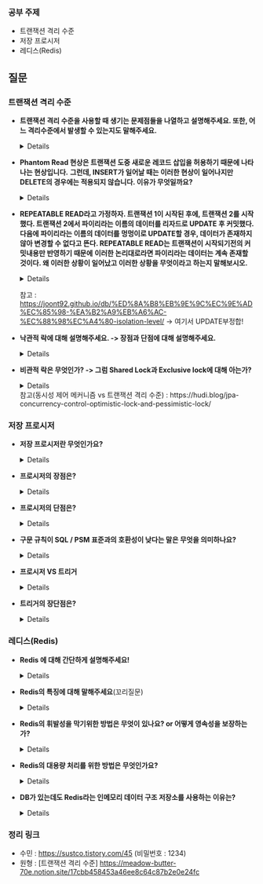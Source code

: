 ### 공부 주제

- 트랜잭션 격리 수준
- 저장 프로시저
- 레디스(Redis)


## 질문

### 트랜잭션 격리 수준

- **트랜잭션 격리 수준을 사용할 때 생기는 문제점들을 나열하고 설명해주세요. 또한, 어느 격리수준에서 발생할 수 있는지도 말해주세요.**

  <details>
  Dirty Read : 커밋되지 않은 수정중인 데이터를 다른 트랜잭션에서 읽을 수 있도록 허용할 때 발생하는 현상. <br>
  어떤 트랜잭션에서 아직 실행이 끝나지 않은 다른 트랜잭션에 의한 변경사항을 보게되는 경우. Read Uncommitted 에서 발생한다.<br><br>
  
  Non-Repeatable Read : 한 트랜잭션에서 같은 쿼리를 두 번 수행할 때 그 사이에 다른 트랜잭션 값을 수정 또는 삭제하면서 두 쿼리의 결과가 상이하게 나타나는 일관성이 깨진 현상<br>
  Read Uncommitted와 Read Committed에서 발생한다. <br><br>
  
  Phantom Read : 한 트랜잭션 안에서 일정 범위의 레코드를 두 번 이상 읽었을 때, 첫번째 쿼리에서 없던 레코드가 두번째 쿼리에서 나타나는 현상<br>
  트랜잭션 도중 새로운 레코드 삽입을 허용하기 때문에 나타나는 현상이다. Read Uncommitted와 Read Committed, Repeatable Read에서 발생한다. <br>
  
  </details>

- **Phantom Read 현상은 트랜잭션 도중 새로운 레코드 삽입을 허용하기 때문에 나타나는 현상입니다.** **그런데, INSERT가 일어날 때는 이러한 현상이 일어나지만 DELETE의 경우에는 적용되지 않습니다. 이유가 무엇일까요?**

  <details>
  Phantom Read 현상은 하나의 트랜잭션이 두 번 실행될 때, 첫 번째 실행에서 보지 못했던 새로운 레코드를 두 번째 실행에서는 보게 되는 현상입니다. 
  이는 레코드의 삽입, 삭제, 수정 등으로 인해 인덱스 범위가 변경되는 경우에 발생할 수 있습니다.<br>
  INSERT와 DELETE는 레코드의 삽입 및 삭제를 수행하는 연산으로, 둘 다 인덱스 범위를 변경합니다. <br>
  그러나 DELETE 연산은 해당 레코드를 삭제하기 전에 이미 존재하는 레코드에 대한 잠금을 획득하여, 다른 트랜잭션이 해당 레코드에 대한 변경을 수행하지 못하도록 합니다. 
  이렇게 함으로써, Phantom Read 현상이 발생하지 않도록 보장됩니다. 반면, INSERT 연산은 해당 레코드를 삽입하기 전에 다른 레코드에 대한 잠금을 획득하지 않습니다. 
  따라서, 새로운 레코드가 삽입되면 인덱스 범위가 변경되어, 다른 트랜잭션에서는 새로운 레코드를 볼 수 있게 됩니다. 이러한 이유로, INSERT 연산은 Phantom Read 현상이 발생할 수 있습니다.
  </details>

- **REPEATABLE READ라고 가정하자. 트랜잭션 1이 시작된 후에, 트랜잭션 2를 시작했다. 트랜잭션 2에서 파이리라는 이름의 데이터를 리자드로 UPDATE 후 커밋했다.**
  **다음에 파이리라는 이름의 데이터를 멍멍이로 UPDATE할 경우, 데이터가 존재하지 않아 변경할 수 없다고 뜬다. REPEATABLE READ는 트랜잭션이 시작되기전의 커밋내용만 반영하기 때문에**
  **이러한 논리대로라면 파이리라는 데이터는 계속 존재할 것이다. 왜 이러한 상황이 일어났고 이러한 상황을 무엇이라고 하는지 말해보시오.**

  <details>
  이는 REPEATABLE READ 에서 일어날 수 있는 UPDATE 부정합니다. 트랜잭션 2에서 커밋한 내용은 REPEATABLE을 위해서 UNDO 영역에 저장된다. 
  UPDATE는 UPDATE할 데이터를 미리 LOCK을 해놓는데, 이후에 1에서 UPDATE를 하기위해 락을 할 ROW를 찾게 된다. 하지만 파이리는 UNDO영역에 있는 데이터이기때문에 그러한 데이터는 존재하지 않는다고 뜨는 것이다. 
  결국 UNDO에 있는 데이터는 쓰기잠금이 불가능하다.
  
  </details>

  참고 : https://joont92.github.io/db/%ED%8A%B8%EB%9E%9C%EC%9E%AD%EC%85%98-%EA%B2%A9%EB%A6%AC-%EC%88%98%EC%A4%80-isolation-level/  -> 여기서 UPDATE부정합!
  
- **낙관적 락에 대해 설명해주세요. -> 장점과 단점에 대해 설명해주세요.**

  <details>
  (1) 쉽게 말하면, 자원에 락을 걸어서 선점하지말고, 동시성 문제가 발생하면 그 때 가서 처리하자는 방법론이다. </br>
  (2) 장점은 충돌이 안난다는 가정하에 동시 요청에 대해서 처리 성능이 좋다. 단점은 잦은 충돌이 일어나는 경우 롤백처리에 대한 비용이 많이 들어 오히려 성능에서 손해를 볼 수 있다.
  </details>
  
- **비관적 락은 무엇인가? -> 그럼 Shared Lock과 Exclusive lock에 대해 아는가?**

  <details>
  (1) 비관적 락은 자원 요청에 따른 동시성 문제가 발생할 것이라고 예상하고 락을 걸어버리는 방법론이다. </br>
  (2) Shared Lock의 경우, 다른 트랜잭션에서 읽기만 가능하다. 또한, Exclusive lock 적용이 불가능하다. Exclusive lock의 경우, 다른 트랜잭션에서 읽기, 쓰기가 둘다 불가능하다.
  </details>
  참고(동시성 제어 메커니즘 vs 트랜잭션 격리 수준) : https://hudi.blog/jpa-concurrency-control-optimistic-lock-and-pessimistic-lock/



### 저장 프로시저

- **저장 프로시저란 무엇인가요?**

  <details>
  일련의 쿼리를 마치 하나의 함수처럼 실행하기 위한 쿼리의 집합
  </details>

- **프로시저의 장점은?**

  <details>
  1. 최적화 & 캐시 : 프로시저의 최초 실행 시 최적화 상태로 컴파일이 되며, 그 이후 프로시저 캐시에 저장된다.<br>
  만약 해당 프로세스가 여러번 사용될 때, 다시 컴파일 작업을 거치지 않고 캐시에서 가져오게 된다.<br>
  2. 유지 보수<br>
  작업이 변경될 때, 다른 작업은 건드리지 않고 프로시저 내부에서 수정만 하면 된다. (But, 장점이 단점이 될 수도 있는 부분이기도.. )<br>
  3. 트래픽 감소<br>
  클라이언트가 직접 SQL문을 작성하지 않고, 프로시저명에 매개변수만 담아 전달하면 된다. 즉, SQL문이 서버에 이미 저장되어 있기 때문에 클라이언트와 서버 간 네트워크 상 트래픽이 감소된다.<br>
  4. 보안<br>
  프로시저 내에서 참조 중인 테이블의 접근을 막을 수 있다.<br>
  </details>

- **프로시저의 단점은?**

  <details>
  1. 호환성 : 구문 규칙이 SQL / PSM 표준과의 호환성이 낮기 때문에 코드 자산으로의 재사용성이 나쁘다.<br>
  2. 성능 : 문자 또는 숫자 연산에서 프로그래밍 언어인 C나 Java보다 성능이 느리다.<br>
  3. 디버깅 : 에러가 발생했을 때, 어디서 잘못됐는지 디버깅하는 것이 힘들 수 있다.</details>

- **구문 규칙이 SQL / PSM 표준과의 호환성이 낮다는 말은 무엇을 의미하나요?**

  <details>
  첫째, 호환성이 낮다면, 특정 DBMS에서는 표준 SQL 문법이 아닌 고유한 구문 규칙을 따라야 합니다. 이 경우, 다른 DBMS에서는 작동하지 않는 코드가 만들어질 가능성이 있습니다.<br>
  둘째, 호환성이 낮다면, 다른 DBMS로 마이그레이션하는 경우 문제가 발생할 수 있습니다. 마이그레이션하는 경우에는 대상 DBMS가 호환성을 갖추고 있는지 확인해야 합니다. 호환성이 낮은 코드는 마이그레이션하는 데 더 많은 시간과 비용이 들어갈 수 있습니다.<br>
  셋째, 호환성이 낮다면, 저장 프로시저 개발자가 다양한 DBMS에서 동일한 코드를 실행할 수 없습니다. 이 경우 개발자가 DBMS마다 별도의 코드를 작성해야 하므로 코드 작성 시간과 비용이 늘어날 수 있습니다.<br>
  </details>
  
  
- **프로시저 VS 트리거**

  <details>
  프로시저: 미리 데이터 베이스 서버에 일련의 SQL 명령을 해놓고, 프로시저를 실행하여 SQL 명령을 간단하게 실행할 수 있도록 할 수 있다.</br>
  트리거: 트리거는 테이블에 작성한다. 어떤 테이블에 행을 삽입한다든지, 행을 변경, 삭제 했을 때에 트리거가 설정되어 있으면 트리거의 SQL 문장이 자동으로 실행된다.
  </details>
  
- **트리거의 장단점은?**
  <details>
  
    **장점**

    1. 데이터 일관성: 트리거는 외래 키 제약 조건과 같은 규칙을 자동으로 적용하고 데이터에 대한 무단 수정을 방지하여 데이터베이스 내의 데이터가 일관성을 유지하도록 도와줍니다.
    2. 감사 추적: 트리거는 삽입, 업데이트 및 삭제와 같은 데이터베이스 이벤트의 감사 추적을 생성하는 데 사용할 수 있습니다. 이는 데이터베이스에서 변경 사항을 추적하고 문제를 디버깅하는 데 유용할 수 있습니다.
    3. 자동화: 트리거는 관련 테이블 업데이트 또는 계산된 필드 생성과 같은 반복 작업을 자동화하여 수동 개입의 필요성을 줄이고 전반적인 효율성을 향상시킬 수 있습니다.
    4. 비즈니스 로직: 트리거는 데이터베이스 내에서 비즈니스 로직을 캡슐화하여 관리 및 유지를 더 쉽게 만듭니다.

    **단점**

    1. 성능 영향: 트리거가 제대로 최적화되지 않은 경우 트리거가 데이터베이스 성능에 부정적인 영향을 미칠 수 있습니다. 이는 데이터베이스에 오버헤드를 추가하고 쿼리 및 트랜잭션 속도를 저하시킬 수 있기 때문입니다.
    2. 복잡성: 특히 트리거가 복잡한 비즈니스 논리 또는 여러 이벤트와 관련된 경우 트리거를 작성하고 유지 관리하기가 복잡할 수 있습니다.
    3. 숨겨진 논리: 트리거는 데이터베이스에 숨겨진 논리를 도입하여 문제를 이해하고 해결하기 어렵게 만들 수 있습니다.
    4. 디버깅: 트리거는 특히 복잡한 이벤트에 의해 트리거되거나 복잡한 논리와 관련된 경우 디버깅하기 어려울 수 있습니다.
  </details>

### 레디스(Redis)


- **Redis 에 대해 간단하게 설명해주세요!**

  <details>
  A :  Redis는 고성능 키-값 저장소로서 String, list, hash, set, sorted set 등의 자료 구조를 지원하는 NoSQL <br>
  A : Key, Value 구조의 비정형 데이터를 저장하고 관리하기 위한 오픈 소스 기반의 비관계형 데이터 베이스 관리 시스템 (DBMS)<br></details>

- **Redis의 특징에 대해 말해주세요**(꼬리질문)

  <details>
  1. 영속성을 지원하는 인 메모리 데이터 저장소<br>
  2. 다양한 자료 구조를 지원함.<br>
  3. 싱글 스레드 방식으로 인해 연산을 원자적으로 수행이 가능함.<br>
  4. 읽기 성능 증대를 위한 서버 측 리플리케이션을 지원<br>
  5. 쓰기 성능 증대를 위한 클라이언트 측 샤딩 지원<br>
  6. 다양한 서비스에서 사용되며 검증된 기술<br>
  </details>

- **Redis의 휘발성을 막기위한 방법은 무엇이 있나요? or 어떻게 영속성을 보장하는가?**

  <details>
      RDB(Snapshotting) 방식 - 순간적으로 메모리에 있는 내용 전체를 디스크에 옮겨 담는 방식<br>
  AOF(Append On File) 방식 - Redis의 모든 write/update 연산 자체를 모두 log 파일에 기록하는 형태
  </details>

- **Redis의 대용량 처리를 위한 방법은 무엇인가요?**

  <details>
   Redis는 다중 스레드 방식을 지원하지 않으므로, Redis Cluster나 Redis Sentinel을 이용한 분산 처리 방식을 활용할 수 있습니다.
  </details>
  
- **DB가 있는데도 Redis라는 인메모리 데이터 구조 저장소를 사용하는 이유는?**

  <details>
     데이터 베이스는 데이터를 물리 디스크에 직접 쓰기 때문에 서버에 문제가 발생하여 다운되더라도 데이터가 손실되지 않습니다. 하지만, 매번 디스크에 접근해야 하기 때문에 사용자가 많아질수록 부하가 많아져서 느려질 수 있다.

  일반적으로 서비스 운영 초반이거나 규모가 작은, 사용자가 많지 않은 서비스의 경우에는 WEB-WAS-DB의 구조로도 데이터 베이스에 무리가 가지 않는다.

  하지만, 사용자가 늘어난다면 데이터 베이스가 과부하 될 수 있기 때문에 이 때 캐시 서버를 도입하여 사용한다. 그리고 이 캐시 서버로 이용할 수 있는 것이 바로 Redis이다.

  캐시는 한 번 읽어온 데이터를 임의의 공간에 저장하여 다음에 읽을 때는 빠르게 결괏값을 받을 수 있도록 도와주는 공간이다.
  </details>

### 정리 링크

* 수민 : https://sustco.tistory.com/45 (비밀번호 : 1234)
* 원형 : [트랜잭션 격리 수준] https://meadow-butter-70e.notion.site/17cbb458453a46ee8c64c87b2e0e24fc

